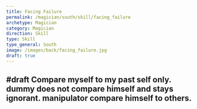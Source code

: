 ```yaml
---
title: Facing Failure
permalink: /magician/south/skill/facing_failure
archetype: Magician
category: Magician
direction: Skill
type: Skill
type_general: South
image: /images/back/facing_failure.jpg
draft: true
---
```

#draft Compare myself to my past self only. dummy does not compare himself and stays ignorant. manipulator compare himself to others.
---
